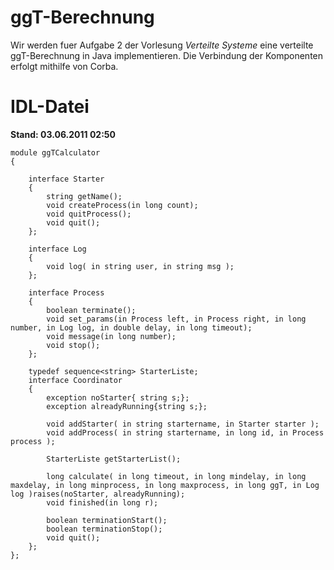 ggT-Berechnung
==============
Wir werden fuer Aufgabe 2 der Vorlesung _Verteilte Systeme_ eine verteilte ggT-Berechnung in Java implementieren. Die Verbindung der Komponenten erfolgt mithilfe von Corba.

IDL-Datei
=========
**Stand: 03.06.2011 02:50**

    module ggTCalculator
    {

        interface Starter
        {
            string getName();
            void createProcess(in long count);
            void quitProcess();
            void quit();
        };

        interface Log
        {
            void log( in string user, in string msg );
        };

        interface Process
        {
            boolean terminate();
            void set_params(in Process left, in Process right, in long number, in Log log, in double delay, in long timeout);
            void message(in long number);
            void stop();
        };

        typedef sequence<string> StarterListe;
        interface Coordinator
        {
            exception noStarter{ string s;};
            exception alreadyRunning{string s;};

            void addStarter( in string startername, in Starter starter );
            void addProcess( in string startername, in long id, in Process process );

            StarterListe getStarterList();

            long calculate( in long timeout, in long mindelay, in long maxdelay, in long minprocess, in long maxprocess, in long ggT, in Log log )raises(noStarter, alreadyRunning);
            void finished(in long r);

            boolean terminationStart();
            boolean terminationStop();
            void quit();
        };
    };